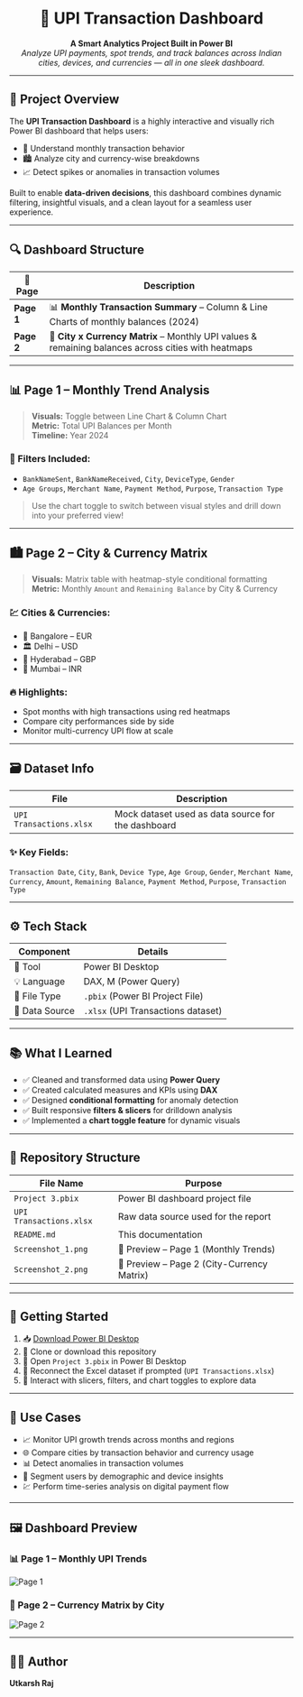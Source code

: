 <h1 align="center">💸 UPI Transaction Dashboard</h1>
<p align="center">
  <b>A Smart Analytics Project Built in Power BI</b><br>
  <i>Analyze UPI payments, spot trends, and track balances across Indian cities, devices, and currencies — all in one sleek dashboard.</i>
</p>

---

## 🧾 Project Overview

The **UPI Transaction Dashboard** is a highly interactive and visually rich Power BI dashboard that helps users:
- 🧠 Understand monthly transaction behavior
- 🏙️ Analyze city and currency-wise breakdowns
- 📈 Detect spikes or anomalies in transaction volumes

Built to enable **data-driven decisions**, this dashboard combines dynamic filtering, insightful visuals, and a clean layout for a seamless user experience.

---

## 🔍 Dashboard Structure

| 📄 Page | Description |
|--------|-------------|
| **Page 1** | 📊 **Monthly Transaction Summary** – Column & Line Charts of monthly balances (2024) |
| **Page 2** | 🧮 **City x Currency Matrix** – Monthly UPI values & remaining balances across cities with heatmaps |

---

## 📊 Page 1 – Monthly Trend Analysis

> **Visuals:** Toggle between Line Chart & Column Chart  
> **Metric:** Total UPI Balances per Month  
> **Timeline:** Year 2024  

### 🧩 Filters Included:
- `BankNameSent`, `BankNameReceived`, `City`, `DeviceType`, `Gender`
- `Age Groups`, `Merchant Name`, `Payment Method`, `Purpose`, `Transaction Type`

> Use the chart toggle to switch between visual styles and drill down into your preferred view!

---

## 🏙️ Page 2 – City & Currency Matrix

> **Visuals:** Matrix table with heatmap-style conditional formatting  
> **Metric:** Monthly `Amount` and `Remaining Balance` by City & Currency  

### 💹 Cities & Currencies:
- 🏦 Bangalore – EUR  
- 🏛️ Delhi – USD  
- 🕌 Hyderabad – GBP  
- 🏢 Mumbai – INR

### 🔥 Highlights:
- Spot months with high transactions using red heatmaps
- Compare city performances side by side
- Monitor multi-currency UPI flow at scale

---

## 🗃️ Dataset Info

| File | Description |
|------|-------------|
| `UPI Transactions.xlsx` | Mock dataset used as data source for the dashboard |

### ✨ Key Fields:
`Transaction Date`, `City`, `Bank`, `Device Type`, `Age Group`, `Gender`, `Merchant Name`, `Currency`, `Amount`, `Remaining Balance`, `Payment Method`, `Purpose`, `Transaction Type`

---

## ⚙️ Tech Stack

| Component     | Details                                  |
|---------------|-------------------------------------------|
| 🧰 Tool        | Power BI Desktop                          |
| 💡 Language    | DAX, M (Power Query)                      |
| 📁 File Type   | `.pbix` (Power BI Project File)           |
| 🔗 Data Source | `.xlsx` (UPI Transactions dataset)        |

---

## 📚 What I Learned

- ✅ Cleaned and transformed data using **Power Query**
- ✅ Created calculated measures and KPIs using **DAX**
- ✅ Designed **conditional formatting** for anomaly detection
- ✅ Built responsive **filters & slicers** for drilldown analysis
- ✅ Implemented a **chart toggle feature** for dynamic visuals

---

## 📂 Repository Structure

| File Name              | Purpose                                           |
|------------------------|---------------------------------------------------|
| `Project 3.pbix`       | Power BI dashboard project file                   |
| `UPI Transactions.xlsx`| Raw data source used for the report               |
| `README.md`            | This documentation                                |
| `Screenshot_1.png`     | 📸 Preview – Page 1 (Monthly Trends)               |
| `Screenshot_2.png`     | 📸 Preview – Page 2 (City-Currency Matrix)         |

---

## 🚀 Getting Started

1. 📥 [Download Power BI Desktop](https://powerbi.microsoft.com/desktop/)
2. 📁 Clone or download this repository
3. 📂 Open `Project 3.pbix` in Power BI Desktop
4. 🔗 Reconnect the Excel dataset if prompted (`UPI Transactions.xlsx`)
5. 🎯 Interact with slicers, filters, and chart toggles to explore data

---

## 🎯 Use Cases

- 📈 Monitor UPI growth trends across months and regions  
- 🌐 Compare cities by transaction behavior and currency usage  
- 📊 Detect anomalies in transaction volumes  
- 🧭 Segment users by demographic and device insights  
- 💹 Perform time-series analysis on digital payment flow

---

## 🖼️ Dashboard Preview

### 📊 Page 1 – Monthly UPI Trends
![Page 1](./Screenshot%202025-06-29%20083506.png)

### 🧮 Page 2 – Currency Matrix by City
![Page 2](./Screenshot%202025-06-29%20083528.png)

---

## 👨‍💼 Author

**Utkarsh Raj**  

